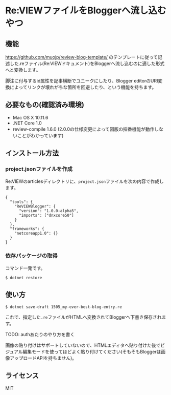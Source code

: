 # Re:VIEWファイルをBloggerへ流し込むやつ

## 機能

https://github.com/muojp/review-blog-template/ のテンプレートに従って記述した.reファイル(Re:VIEWドキュメント)をBloggerへ流し込むのに適した形式へと変換します。

脚注に付与するid属性を記事横断でユニークにしたり、Blogger editorのURI変換によってリンクが壊れがちな箇所を回避したり、という機能を持ちます。

## 必要なもの(確認済み環境)

- Mac OS X 10.11.6
- .NET Core 1.0
- review-compile 1.6.0 (2.0.0の仕様変更によって図版の採番機能が動作しないことがわかっています)
 
## インストール方法

### project.jsonファイルを作成

Re:VIEWのarticlesディレクトリに、`project.json`ファイルを次の内容で作成します。

```
{
  "tools": {
    "ReVIEWBlogger": {
      "version": "1.0.0-alpha5",
      "imports": ["dnxcore50"]
    }
  },
  "frameworks": {
    "netcoreapp1.0": {}
  }
}
```

### 依存パッケージの取得

コマンド一発です。

```
$ dotnet restore
```


## 使い方

```
$ dotnet save-draft 1505_my-ever-best-blog-entry.re
```

これで、指定した`.re`ファイルがHTMLへ変換されてBloggerへ下書き保存されます。

TODO: authあたりのやり方を書く

画像の貼り付けはサポートしていないので、HTMLエディタへ貼り付けた後でビジュアル編集モードを使ってほどよく貼り付けてください(そもそもBloggerは画像アップロードAPIを持ちません)。

## ライセンス

MIT

